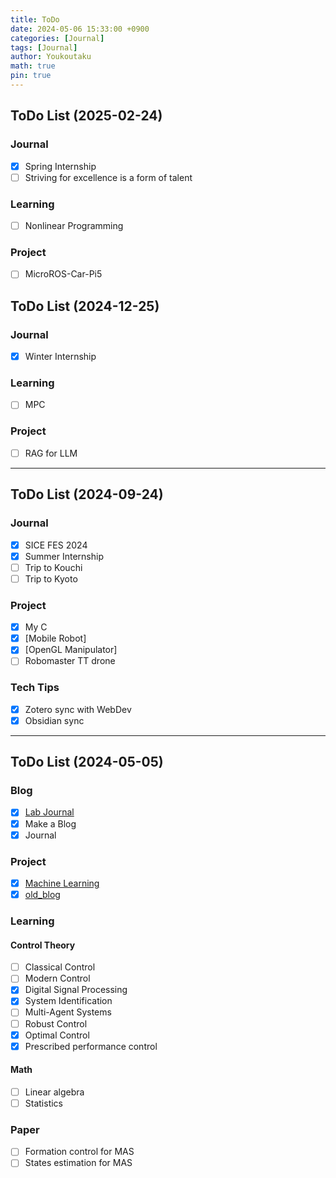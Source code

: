 ```yaml
---
title: ToDo
date: 2024-05-06 15:33:00 +0900
categories: [Journal]
tags: [Journal]
author: Youkoutaku
math: true
pin: true
---
```


## ToDo List (2025-02-24)
### Journal
- [x] Spring Internship
- [ ] Striving for excellence is a form of talent

### Learning
- [ ] Nonlinear Programming

### Project
- [ ] MicroROS-Car-Pi5

## ToDo List (2024-12-25)
### Journal
- [x] Winter Internship

### Learning
- [ ] MPC

### Project
- [ ] RAG for LLM

---

## ToDo List (2024-09-24)
### Journal
- [x] SICE FES 2024
- [x] Summer Internship
- [ ] Trip to Kouchi
- [ ] Trip to Kyoto

### Project
- [x] My C
- [x] [Mobile Robot]
- [x] [OpenGL Manipulator]
- [ ] Robomaster TT drone

### Tech Tips
- [x] Zotero sync with WebDev
- [x] Obsidian sync

---

## ToDo List (2024-05-05)
### Blog
- [x] [Lab Journal](https://youkoutaku.notion.site/Lab-Journal-cde43795142d448ab96cb0233225cf6b?pvs=4)
- [x] Make a Blog
- [x] Journal

### Project
- [x] [Machine Learning](https://github.com/youkoutaku/Machine-Learning)
- [x] [old_blog](https://github.com/youkoutaku/youkoutaku_ole_blog)

### Learning

#### Control Theory
- [ ] Classical Control
- [ ] Modern Control
- [x] Digital Signal Processing
- [x] System Identification
- [ ] Multi-Agent Systems
- [ ] Robust Control
- [x] Optimal Control
- [x] Prescribed performance control

#### Math
- [ ] Linear algebra
- [ ] Statistics

### Paper
- [ ] Formation control for MAS
- [ ] States estimation for MAS